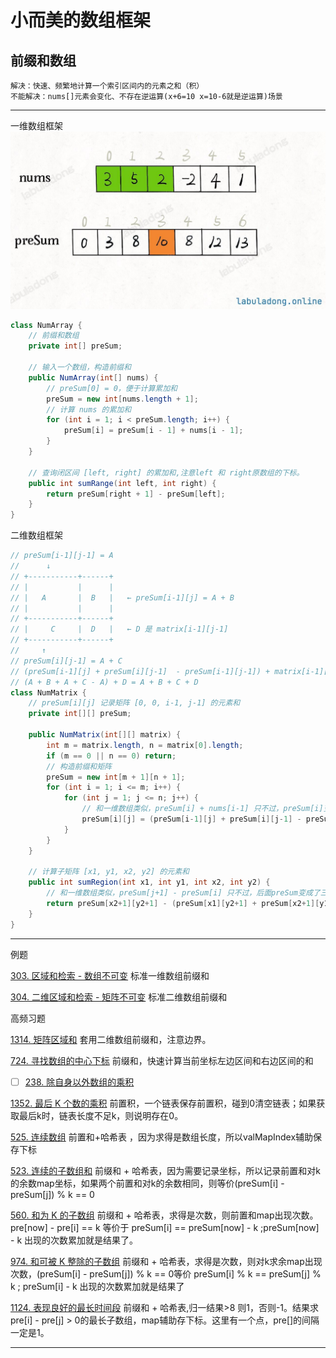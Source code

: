 # 小而美的数组框架
## 前缀和数组
    解决：快速、频繁地计算一个索引区间内的元素之和（积）
    不能解决：nums[]元素会变化、不存在逆运算(x+6=10 x=10-6就是逆运算)场景

---

一维数组框架
![img.png](img.png)
```java
class NumArray {
    // 前缀和数组
    private int[] preSum;

    // 输入一个数组，构造前缀和
    public NumArray(int[] nums) {
        // preSum[0] = 0，便于计算累加和
        preSum = new int[nums.length + 1];
        // 计算 nums 的累加和
        for (int i = 1; i < preSum.length; i++) {
            preSum[i] = preSum[i - 1] + nums[i - 1];
        }
    }

    // 查询闭区间 [left, right] 的累加和,注意left 和 right原数组的下标。
    public int sumRange(int left, int right) {
        return preSum[right + 1] - preSum[left];
    }
}
```
二维数组框架
```java
// preSum[i-1][j-1] = A
//      ↓
// +-----------+------+
// |           |      |
// |   A       |  B   |   ← preSum[i-1][j] = A + B
// |           |      |
// +-----------+------+
// |     C     |  D   |   ← D 是 matrix[i-1][j-1]
// +-----------+------+
//     ↑
// preSum[i][j-1] = A + C
// (preSum[i-1][j] + preSum[i][j-1]  - preSum[i-1][j-1]) + matrix[i-1][j-1]
// (A + B + A + C - A) + D = A + B + C + D
class NumMatrix {
    // preSum[i][j] 记录矩阵 [0, 0, i-1, j-1] 的元素和
    private int[][] preSum;

    public NumMatrix(int[][] matrix) {
        int m = matrix.length, n = matrix[0].length;
        if (m == 0 || n == 0) return;
        // 构造前缀和矩阵
        preSum = new int[m + 1][n + 1];
        for (int i = 1; i <= m; i++) {
            for (int j = 1; j <= n; j++) {
                // 和一维数组类似，preSum[i] + nums[i-1] 只不过，preSum[i]变成了三个矩阵计算得出。
                preSum[i][j] = (preSum[i-1][j] + preSum[i][j-1] - preSum[i-1][j-1]) + matrix[i - 1][j - 1] ;
            }
        }
    }

    // 计算子矩阵 [x1, y1, x2, y2] 的元素和
    public int sumRegion(int x1, int y1, int x2, int y2) {
        // 和一维数组类似，preSum[j+1] - preSum[i] 只不过，后面preSum变成了三个矩阵计算得出。
        return preSum[x2+1][y2+1] - (preSum[x1][y2+1] + preSum[x2+1][y1] - preSum[x1][y1]);
    }
}
```

---
例题

[303. 区域和检索 - 数组不可变](https://leetcode.cn/problems/range-sum-query-immutable/description/) 标准一维数组前缀和

[304. 二维区域和检索 - 矩阵不可变](https://leetcode.cn/problems/range-sum-query-2d-immutable/description/) 标准二维数组前缀和

高频习题

[1314. 矩阵区域和](https://leetcode.cn/problems/matrix-block-sum/description/) 套用二维数组前缀和，注意边界。

[724. 寻找数组的中心下标](https://leetcode.cn/problems/find-pivot-index/description/) 前缀和，快速计算当前坐标左边区间和右边区间的和


- [ ] [238. 除自身以外数组的乘积](https://leetcode.cn/problems/product-of-array-except-self/description/)

[1352. 最后 K 个数的乘积](https://leetcode.cn/problems/product-of-the-last-k-numbers/description/) 前置积，一个链表保存前置积，碰到0清空链表；如果获取最后k时，链表长度不足k，则说明存在0。

[525. 连续数组](https://leetcode.cn/problems/contiguous-array/description/) 前置和+哈希表 ，因为求得是数组长度，所以valMapIndex辅助保存下标

[523. 连续的子数组和](https://leetcode.cn/problems/continuous-subarray-sum/description/) 前缀和 + 哈希表，因为需要记录坐标，所以记录前置和对k的余数map坐标，如果两个前置和对k的余数相同，则等价(preSum[i] - preSum[j]) % k == 0

[560. 和为 K 的子数组](https://leetcode.cn/problems/subarray-sum-equals-k/description/) 前缀和 + 哈希表，求得是次数，则前置和map出现次数。pre[now] - pre[i] == k 等价于 preSum[i] == preSum[now] - k ;preSum[now] - k 出现的次数累加就是结果了。

[974. 和可被 K 整除的子数组](https://leetcode.cn/problems/subarray-sums-divisible-by-k/description/) 前缀和 + 哈希表，求得是次数，则对k求余map出现次数，(preSum[i] - preSum[j]) % k == 0等价 preSum[i] % k == preSum[j] % k ; preSum[i] - k 出现的次数累加就是结果了

[1124. 表现良好的最长时间段](https://leetcode.cn/problems/longest-well-performing-interval/description/) 前缀和 + 哈希表,归一结果>8 则1，否则-1。结果求pre[i] - pre[j] > 0的最长子数组，map辅助存下标。这里有一个点，pre[]的间隔一定是1。

---